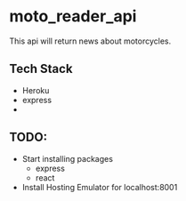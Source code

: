 # moto_reader_api

This api will return news about motorcycles.

## Tech Stack
- Heroku
- express
- 


## TODO:
- Start installing packages
  - express
  - react
- Install Hosting Emulator for localhost:8001